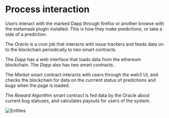 
# Process interaction

*Users* interact with the marked Dapp through firefox or another browse with the metamask plugin installed.  This is how they make predictions, or take a side of a prediction.

The *Oracle* is a cron job that interacts with issue trackers and feeds data on to the blockchain periodically to two smart contracts.

The *Dapp* has a web interface that loads data from the ethereum blockchain.  The *Dapp* also has two smart contracts.

The *Market* smart contract interacts with users through the web3 UI, and checks the blockchain for data on the currrent status of predictions and bugs when the page is loaded.

The *Reward Algorithm* smart contract is fed data by the Oracle about current bug statuses, and calculates payouts for users of the system.



![Entities](/img/ProcessInteraction.png)